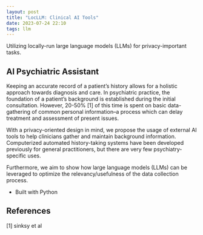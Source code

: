 ```yaml
---
layout: post
title: "LocLLM: Clinical AI Tools"
date: 2023-07-24 22:10
tags: llm
---
```


Utilizing locally-run large language models (LLMs) for privacy-important tasks.

## AI Psychiatric Assistant

Keeping an accurate record of a patient’s history allows for a holistic approach towards diagnosis and care. In psychiatric practice, the foundation of a patient’s background is established during the initial consultation. However, 20-50% [1] of this time is spent on basic data-gathering of common personal information–a process which can delay treatment and assessment of present issues. 

With a privacy-oriented design in mind, we propose the usage of external AI tools to help clinicians gather and maintain background information. Computerized automated history-taking systems have been developed previously for general practitioners, but there are very few psychiatry-specific uses.

Furthermore, we aim to show how large language models (LLMs) can be leveraged to optimize the relevancy/usefulness of the data collection process.

- Built with Python

## References
[1] sinksy et al

